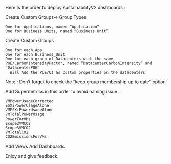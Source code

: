 Here is the order to deploy sustainabilityV2 dashboards : 

Create Custom Groups-> Group Types

    One for Applications, named “Application”
    One for Business Units, named “Business Unit”
Create Custom Groups

    One for each App
    One for each Business_Unit
    One for each group of Datacenters with the same PUE/CarbonIntensityFactor, named “DatacenterCarbonIntensity” and “DatacenterPUE”
      Will Add the PUE/CI as custom properties on the datacenters
  Note : Don’t forget to check the “keep group membership up to date” option

Add Supermetrics in this order to avoid naming issue : 

    VMPowerUsageCorrected
    ESXiPowerUsageAlone
    VMESXiPowerUsageAlone
    VMTotalPowerUsage
    PowerForVMs
    Scope2VMCO2
    Scope3VMCO2
    VMTotalCO2
    CO2EmissionsForVMs

Add Views
Add Dashboards

Enjoy and give feedback.
